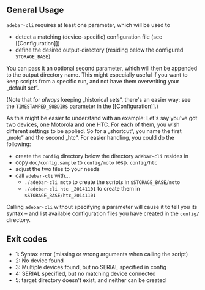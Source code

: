 ## General Usage
`adebar-cli` requires at least one parameter, which will be used to

* detect a matching (device-specific) configuration file (see [[Configuration]])
* define the desired output-directory (residing below the configured
  `STORAGE_BASE`)

You can pass it an optional second parameter, which will then be appended to the
output directory name. This might especially useful if you want to keep scripts
from a specific run, and not have them overwriting your „default set“.

(Note that for *always* keeping „historical sets“, there's an easier way: see the
`TIMESTAMPED_SUBDIRS` parameter in the [[Configuration]].)

As this might be easier to understand with an example: Let's say you've got two
devices, one Motorola and one HTC. For each of them, you wish different settings
to be applied. So for a „shortcut“, you name the first „moto“ and the second „htc“.
For easier handling, you could do the following:

* create the `config` directory below the directory `adebar-cli` resides in
* copy `doc/config.sample` to `config/moto` resp. `config/htc`
* adjust the two files to your needs
* call `adebar-cli` with...
  * `./adebar-cli moto` to create the scripts in `$STORAGE_BASE/moto`
  * `./adebar-cli htc _20141101` to create them in `$STORAGE_BASE/htc_20141101`

Calling `adebar-cli` without specifying a parameter will cause it to tell you
its syntax – and list available configuration files you have created in the
`config/` directory.

## Exit codes
* 1: Syntax error (missing or wrong arguments when calling the script)
* 2: No device found
* 3: Multiple devices found, but no SERIAL specified in config
* 4: SERIAL specified, but no matching device connected
* 5: target directory doesn't exist, and neither can be created
